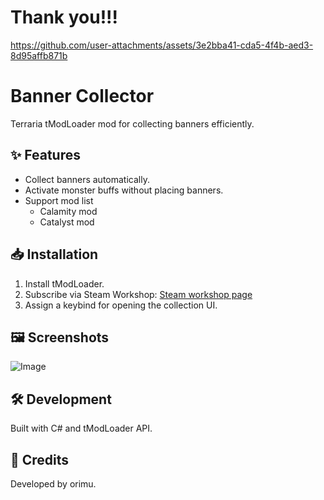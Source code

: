 # Thank you!!!

https://github.com/user-attachments/assets/3e2bba41-cda5-4f4b-aed3-8d95affb871b


# Banner Collector

Terraria tModLoader mod for collecting banners efficiently.

## ✨ Features
- Collect banners automatically.
- Activate monster buffs without placing banners.
- Support mod list
  - Calamity mod
  - Catalyst mod

## 📥 Installation
1. Install tModLoader.
2. Subscribe via Steam Workshop: [Steam workshop page](https://steamcommunity.com/sharedfiles/filedetails/?id=3363424739)
3. Assign a keybind for opening the collection UI.

## 🖼️ Screenshots
![Image](https://github.com/user-attachments/assets/db0baa5d-e5e6-44c2-b411-8d13d12a45f3)

## 🛠️ Development
Built with C# and tModLoader API.

## 🙏 Credits
Developed by orimu.

